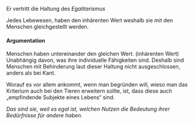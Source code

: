 Er vertritt die Haltung des *Egalitarismus*

Jedes Lebewesen, haben den inhärenten Wert weshalb sie mit den Menschen gleichgestellt werden. 

#### Argumentation 
Menschen haben untereinander den gleichen Wert. (inhärenten Wert)
Unabhängig davon, was ihre individuelle Fähigkeiten sind. Deshalb sind Menschen mit Behinderung laut dieser Haltung nicht ausgeschlossen, anders als bei Kant. 

Worauf es vor allem ankommt, wenn man begründen will, wieso man das Kriterium auch bei den Tieren erweitern sollte, ist, dass diese auch „empfindende Subjekte eines Lebens“ sind.

*Das sind sie, weil es egal ist, welchen Nutzen die Bedeutung ihrer Bedürfnisse für andere haben.*
